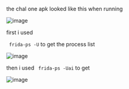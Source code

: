 the chal one apk looked like this when running 


![image](https://github.com/adwait3/sm/assets/148553626/dae446fd-fc6e-488e-b40b-7ed77dd0fdb2)



first i used 

``` frida-ps -U```
to get the process list 


![image](https://github.com/adwait3/sm/assets/148553626/b4d3aa5c-22cc-49df-88bd-a9c47599727b)


then i used 
``` frida-ps -Uai```
 to get 

 
 ![image](https://github.com/adwait3/sm/assets/148553626/966ab8e9-d4bd-471f-9538-c0ef9500326d)
